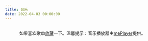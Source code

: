 ```yaml
---
title: 音乐
date: 2022-04-03 00:00:00
---
```


<link rel="stylesheet" href="https://cdn.jsdelivr.net/npm/aplayer/dist/APlayer.min.css">

<script src="https://cdn.jsdelivr.net/npm/aplayer/dist/APlayer.min.js"></script>
<!-- require MetingJS -->

<script src="https://cdn.jsdelivr.net/npm/meting@2/dist/Meting.min.js"></script>
<meting-js style="width: auto;height: 2000px;"
    server="netease"
    type="playlist"
    id="7366678200"
    theme="#2980b9"
    loop="all"
    autoplay="false"
    order="list"
    storageName="aplayer-setting"
    lrctype= 0
    list-max-height="800px"
    >
</meting-js>

<p style="text-align:center;margin-top:30px"><span style="font-size:14px">如果喜欢歌单<a href="https://music.163.com/#/playlist?id=585318589" target="_blank" rel="noopener">收藏</a>一下。温馨提示：音乐播放器由<a href="https://github.com/newraina/mePlayer" target="_blank" rel="noopener">mePlayer</a>提供。<span></span></span></p>

